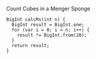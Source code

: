 Count Cubes in a Menger Sponge

    BigInt calcMs(int n) {
      BigInt result = BigInt.one;
      for (var i = 0; i < n; i++) {
        result *= BigInt.from(20);
      }
      return result;
    }
